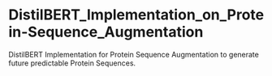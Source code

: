 # DistilBERT_Implementation_on_Protein-Sequence_Augmentation

DistilBERT Implementation for Protein Sequence Augmentation to generate future predictable Protein Sequences.

